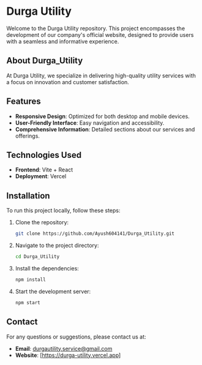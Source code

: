 # Durga Utility

Welcome to the Durga Utility repository. This project encompasses the development of our company's official website, designed to provide users with a seamless and informative experience.

## About Durga_Utility

At Durga Utility, we specialize in delivering high-quality utility services with a focus on innovation and customer satisfaction.

## Features

- **Responsive Design**: Optimized for both desktop and mobile devices.
- **User-Friendly Interface**: Easy navigation and accessibility.
- **Comprehensive Information**: Detailed sections about our services and offerings.

## Technologies Used

- **Frontend**: Vite + React
- **Deployment**: Vercel

## Installation

To run this project locally, follow these steps:

1. Clone the repository:
    ```bash
    git clone https://github.com/Ayush604141/Durga_Utility.git
    ```

2. Navigate to the project directory:
    ```bash
    cd Durga_Utility
    ```

3. Install the dependencies:
    ```bash
    npm install
    ```

4. Start the development server:
    ```bash
    npm start
    ```

## Contact

For any questions or suggestions, please contact us at:
- **Email**: durgautility.service@gmail.com
- **Website**: [https://durga-utility.vercel.app]
